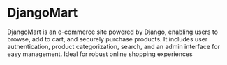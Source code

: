 # DjangoMart
DjangoMart is an e-commerce site powered by Django, enabling users to browse, add to cart, and securely purchase products. It includes user authentication, product categorization, search, and an admin interface for easy management. Ideal for robust online shopping experiences
